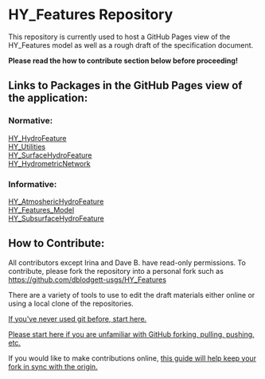 # HY_Features Repository

This repository is currently used to host a GitHub Pages view of the HY\_Features model as well as a rough draft of the specification document.

**Please read the how to contribute section below before proceeding!**

## Links to Packages in the GitHub Pages view of the application:
### Normative:
[HY\_HydroFeature](http://opengeospatial.github.io/HY_Features/HTML_HYF/HY_HydroFeature/index.htm)  
[HY\_Utilities](http://opengeospatial.github.io/HY_Features/HTML_HYF/HY_Utilities/index.htm)  
[HY\_SurfaceHydroFeature](http://opengeospatial.github.io/HY_Features/HTML_HYF/HY_SurfaceHydroFeature/index.htm)  
[HY\_HydrometricNetwork](http://opengeospatial.github.io/HY_Features/HTML_HYF/HY_HydrometricNetwork/index.htm)  

### Informative:
[HY\_AtmoshericHydroFeature](http://opengeospatial.github.io/HY_Features/HTML_HYF/HY_AtmoshericHydroFeature/index.htm)  
[HY\_Features\_Model](http://opengeospatial.github.io/HY_Features/HTML_HYF/HY_Features_Model/index.htm)  
[HY\_SubsurfaceHydroFeature](http://opengeospatial.github.io/HY_Features/HTML_HYF/HY_SubsurfaceHydroFeature/index.htm)  

## How to Contribute:
All contributors except Irina and Dave B. have read-only permissions. To contribute, please fork the repository into a personal fork such as https://github.com/dblodgett-usgs/HY_Features 

There are a variety of tools to use to edit the draft materials either online or using a local clone of the repositories. 

[If you've never used git before, start here.](https://help.github.com/categories/bootcamp/)

[Please start here if you are unfamiliar with GitHub forking, pulling, pushing, etc.](https://help.github.com/categories/collaborating-on-projects-using-pull-requests/)

If you would like to make contributions online, [this guide will help keep your fork in sync with the origin.](http://www.hpique.com/2013/09/updating-a-fork-directly-from-github/)

